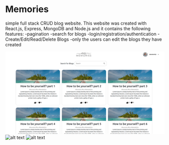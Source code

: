 # Memories
simple full stack CRUD blog website. This website was created with React.js, Express, MongoDB and Node.js and it contains the following features:
  -pagination
  -search for blogs
  -login/registration/authentication
  -Create/Edit/Read/Delete Blogs
  -only the users can edit the blogs they have created

![alt text](https://github.com/rafieisi/Memories/blob/main/sources/main.png?raw=true)
![alt text](https://drive.google.com/file/d/1rsK-GX0fBc9Ig5YRgGxZcILES-PPVKPH/view?usp=sharing)
![alt text](https://drive.google.com/file/d/1bF3k1L300wiSkhT2iiuF8dU9HeOJ2cG5/view?usp=sharing)

